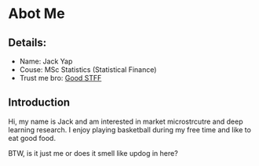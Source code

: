 # Abot Me

## Details:
- Name: Jack Yap
- Couse: MSc Statistics (Statistical Finance)
- Trust me bro: [Good STFF](https://www.youtube.com/watch?v=dQw4w9WgXcQ)

## Introduction
Hi, my name is Jack and am interested in market microstrcutre and deep learning research. I enjoy playing basketball during my free time and like to eat good food.

BTW, is it just me or does it smell like updog in here?
